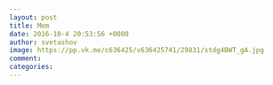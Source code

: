 ```yaml
--- 
layout: post 
title: Mem 
date: 2016-10-4 20:53:56 +0000 
author: svetashov 
image: https://pp.vk.me/c636425/v636425741/29831/stdg4BWT_gA.jpg
comment: 
categories: 
---
```

